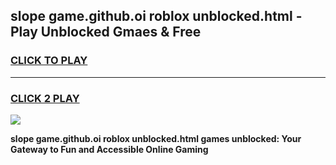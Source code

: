 
## slope game.github.oi roblox unblocked.html - Play Unblocked Gmaes & Free
<h3>
<a href="https://news.freeplayer.one?title=slope_game.github.oi_roblox_unblocked.html&ref=23F">CLICK TO PLAY</a></h3>
<hr>

<h3>
<a href="https://news.freeplayer.one?title=slope_game.github.oi_roblox_unblocked.html&ref=23F">CLICK 2 PLAY</a>
  
</h3>

<a href="https://news.freeplayer.one?title=slope_game.github.oi_roblox_unblocked.html&ref=23F/"><img src="https://clearcache.store/games.png"></a>


**slope game.github.oi roblox unblocked.html games unblocked: Your Gateway to Fun and Accessible Online Gaming**
